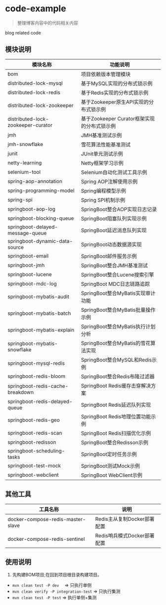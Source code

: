 # code-example

> 整理博客内容中的代码相关内容

blog related code

## 模块说明

| 模块名称 | 功能说明 |
|---------|----------|
| bom | 项目依赖版本管理模块 |
| distributed-lock-mysql | 基于MySQL实现的分布式锁示例 |
| distributed-lock-redis | 基于Redis实现的分布式锁示例 |
| distributed-lock-zookeeper | 基于Zookeeper原生API实现的分布式锁示例 |
| distributed-lock-zookeeper-curator | 基于Zookeeper Curator框架实现的分布式锁示例 |
| jmh | JMH基准测试示例 |
| jmh-snowflake | 雪花算法性能基准测试 |
| junit | JUnit单元测试示例 |
| netty-learning | Netty框架学习示例 |
| selenium-tool | Selenium自动化测试工具示例 |
| spring-aop-annotation | Spring AOP注解使用示例 |
| spring-programming-model | Spring编程模型示例 |
| spring-spi | Spring SPI机制示例 |
| springboot-aop-log | SpringBoot整合AOP实现日志记录 |
| springboot-blocking-queue | SpringBoot阻塞队列实现示例 |
| springboot-delayed-message-queue | SpringBoot延迟消息队列实现 |
| springboot-dynamic-data-source | SpringBoot动态数据源实现 |
| springboot-email | SpringBoot邮件服务示例 |
| springboot-jmh | SpringBoot整合JMH基准测试 |
| springboot-lucene | SpringBoot整合Lucene搜索引擎 |
| springboot-mdc-log | SpringBoot MDC日志链路追踪 |
| springboot-mybatis-audit | SpringBoot整合MyBatis实现审计功能 |
| springboot-mybatis-batch | SpringBoot整合MyBatis批量操作示例 |
| springboot-mybatis-explain | SpringBoot整合MyBatis执行计划分析 |
| springboot-mybatis-snowflake | SpringBoot整合MyBatis的雪花算法实现 |
| springboot-mysql-redis | SpringBoot整合MySQL和Redis示例 |
| springboot-redis-bloom | SpringBoot整合Redis布隆过滤器 |
| springboot-redis-cache-breakdown | SpringBoot Redis缓存击穿解决方案 |
| springboot-redis-delayed-queue | SpringBoot Redis延迟队列实现 |
| springboot-redis-geo | SpringBoot Redis地理位置功能示例 |
| springboot-redis-scan | SpringBoot Redis扫描优化示例 |
| springboot-redisson | SpringBoot整合Redisson示例 |
| springboot-scheduling-tasks | SpringBoot定时任务示例 |
| springboot-test-mock | SpringBoot测试Mock示例 |
| springboot-webclient | SpringBoot WebClient示例 |

## 其他工具

| 工具名称 | 说明 |
|---------|------|
| docker-compose-redis-master-slave | Redis主从复制Docker部署配置 |
| docker-compose-redis-sentinel | Redis哨兵模式Docker部署配置 |

## 使用说明

1. 先构建BOM项目;在回到项目根目录构建项目。

* `mvn clean test -P dev  `         => 只执行单侧
* `mvn clean verify -P integration-test`  => 只执行集测
* `mvn clean test -P test`          => 执行单侧+集测
   

